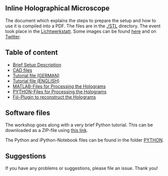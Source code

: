## Inline Holographical Microscope 

The document which explains the steps to prepare the setup and how to use it is compiled into a PDF. The files are in the [./STL](./CAD/INLINE_HOLOGRAM) directory. The event took place in the [Lichtwerkstatt](https://lichtwerkstatt-jena.de/). Some images can be found [here](https://www.asp.uni-jena.de/aspmedia/EventsGlobalDocuments/Lichtwerkstatt%20Jena%20%E2%80%93%20Workshop%20Programm%20WS%2018-p-20007520.pdf) and on [Twitter](https://twitter.com/LichtwerkstattJ/status/1055530567821877248).

## Table of content 
- [Brief Setup Description](../../CAD/INLINE_HOLOGRAM/Readme.md)
- [CAD files](../../CAD/APP_INLINE_HOLOGRAM/STL)
- [Tutorial file (GERMAN)](WORKSHOP.pdf)
- [Tutorial file (ENGLISH)](WORKSHOP_english.pdf)
- [MATLAB-Files for Processing the Holograms](./MATLAB)
- [PYTHON-Files for Processing the Holograms](./PYTHON)
- [Fiji-Plugin to reconstruct the Holograms](./FIJI)

## Software files 
The workshop goes along with a very brief Python tutorial. This can be downloaded as a ZIP-file using [this link](./PYTHON/PYTHON.zip). 

The Python and iPython-Notebook files can be found in the folder [PYTHON](./PYTHON).

## Suggestions
If you have any problems or suggestions, please file an issue. Thank you! 